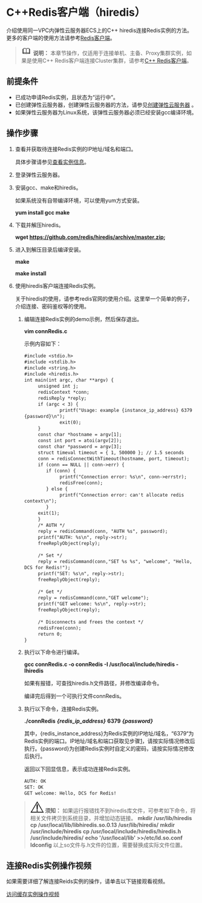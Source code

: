 # C++Redis客户端（hiredis）<a name="ZH-CN_TOPIC_0148195243"></a>

介绍使用同一VPC内弹性云服务器ECS上的C++  hiredis连接Redis实例的方法。更多的客户端的使用方法请参考[Redis客户端](https://redis.io/clients)。

>![](public_sys-resources/icon-note.gif) **说明：** 
>本章节操作，仅适用于连接单机、主备、Proxy集群实例，如果是使用C++ Redis客户端连接Cluster集群，请参考[C++ Redis客户端](https://github.com/sewenew/redis-plus-plus?_ga=2.64990636.268662337.1603553558-977760105.1588733325#redis-cluster)。

## 前提条件<a name="section1502270695932"></a>

-   已成功申请Redis实例，且状态为“运行中”。
-   已创建弹性云服务器，创建弹性云服务器的方法，请参见[创建弹性云服务器](https://support.huaweicloud.com/qs-ecs/ecs_02_0005.html)  。
-   如果弹性云服务器为Linux系统，该弹性云服务器必须已经安装gcc编译环境。

## 操作步骤<a name="section6715101110310"></a>

1.  <a name="li1655151054317"></a>查看并获取待连接Redis实例的IP地址/域名和端口。

    具体步骤请参见[查看实例信息](查看实例信息.md)。

2.  登录弹性云服务器。
3.  安装gcc、make和hiredis。

    如果系统没有自带编译环境，可以使用yum方式安装。

    **yum install gcc make**

4.  下载并解压hiredis。

    **wget https://github.com/redis/hiredis/archive/master.zip;**

5.  进入到解压目录后编译安装。

    **make**

    **make install**

6.  使用hiredis客户端连接Redis实例。

    关于hiredis的使用，请参考redis官网的使用介绍。这里举一个简单的例子，介绍连接、密码鉴权等的使用。

    1.  编辑连接Redis实例的demo示例，然后保存退出。

        **vim connRedis.c**

        示例内容如下：

        ```
        #include <stdio.h>
        #include <stdlib.h>
        #include <string.h>
        #include <hiredis.h>
        int main(int argc, char **argv) {
             unsigned int j;
             redisContext *conn;
             redisReply *reply;
             if (argc < 3) {
                     printf("Usage: example {instance_ip_address} 6379 {password}\n");
                     exit(0);
             }
             const char *hostname = argv[1];
             const int port = atoi(argv[2]);
             const char *password = argv[3];
             struct timeval timeout = { 1, 500000 }; // 1.5 seconds
             conn = redisConnectWithTimeout(hostname, port, timeout);
             if (conn == NULL || conn->err) {
        		if (conn) {
                     printf("Connection error: %s\n", conn->errstr);
                     redisFree(conn);
        		} else {
                     printf("Connection error: can't allocate redis context\n");
        		}
             exit(1);
             }
             /* AUTH */
             reply = redisCommand(conn, "AUTH %s", password);
             printf("AUTH: %s\n", reply->str);
             freeReplyObject(reply);
        
             /* Set */
             reply = redisCommand(conn,"SET %s %s", "welcome", "Hello, DCS for Redis!");
             printf("SET: %s\n", reply->str);
             freeReplyObject(reply);
        
             /* Get */
             reply = redisCommand(conn,"GET welcome");
             printf("GET welcome: %s\n", reply->str);
             freeReplyObject(reply);
        
             /* Disconnects and frees the context */
             redisFree(conn);
             return 0;
        }
        ```

    2.  执行以下命令进行编译。

        **gcc connRedis.c -o connRedis  -I /usr/local/include/hiredis -lhiredis**

        如果有报错，可查找hiredis.h文件路径，并修改编译命令。

        编译完后得到一个可执行文件connRedis。

    3.  执行以下命令，连接Redis实例。

        **./connRedis** **_\{redis\_ip\_address\}_** **6379** **_\{password\}_**

        其中，\{redis\_instance\_address\}为Redis实例的IP地址/域名，“6379“为Redis实例的端口。IP地址/域名和端口获取见步骤[1](#li1655151054317)，请按实际情况修改后执行。\{password\}为创建Redis实例时自定义的密码，请按实际情况修改后执行。

        返回以下回显信息，表示成功连接Redis实例。

        ```
        AUTH: OK
        SET: OK
        GET welcome: Hello, DCS for Redis!
        ```

    >![](public_sys-resources/icon-notice.gif) **须知：** 
    >如果运行报错找不到hiredis库文件，可参考如下命令，将相关文件拷贝到系统目录，并增加动态链接。
    >**mkdir /usr/lib/hiredis**
    >**cp /usr/local/lib/libhiredis.so.0.13 /usr/lib/hiredis/**
    >**mkdir /usr/include/hiredis**
    >**cp /usr/local/include/hiredis/hiredis.h /usr/include/hiredis/**
    >**echo '/usr/local/lib' &gt;&gt;/etc/ld.so.conf**
    >**ldconfig**
    >以上so文件与.h文件的位置，需要替换成实际文件位置。


## 连接Redis实例操作视频<a name="section2045018233194"></a>

如果需要详细了解连接Reids实例的操作，请单击以下链接观看视频。

[访问缓存实例操作视频](https://support.huaweicloud.com/dcs_video/index.html)

